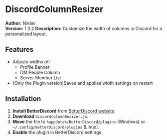 # DiscordColumnResizer

**Author:** Niklas  
**Version:** 1.3.2 
**Description:** Customize the width of columns in Discord for a personalized layout.

## Features

- Adjusts widths of:
  - Profile Banner
  - DM People Column
  - Server Member List
- (Only the Plugin version)Saves and applies width settings on restart

## Installation

1. **Install BetterDiscord** from [BetterDiscord website](https://betterdiscord.app/).
2. **Download** `DiscordColumnResizer.js`.
3. **Move** the file to `%appdata%/BetterDiscord/plugins` (Windows) or `~/.config/BetterDiscord/plugins` (Linux).
4. **Enable** the plugin in BetterDiscord settings.
